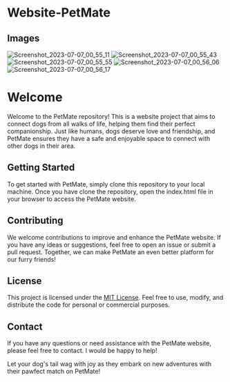# Website-PetMate

## Images
![Screenshot_2023-07-07_00_55_11](https://github.com/jayeshkaithwas/Website-PetMate/assets/75065906/bbae2c95-b4dd-41d6-a070-a59c1527027c)
![Screenshot_2023-07-07_00_55_43](https://github.com/jayeshkaithwas/Website-PetMate/assets/75065906/65123f00-a811-4787-926b-2f74e9e2d5e1)
![Screenshot_2023-07-07_00_55_55](https://github.com/jayeshkaithwas/Website-PetMate/assets/75065906/2cf422fe-96e6-4aaa-94cd-56e5c7e412af)
![Screenshot_2023-07-07_00_56_06](https://github.com/jayeshkaithwas/Website-PetMate/assets/75065906/399cb5ff-ff1a-465f-9cbb-de181a7d19e3)
![Screenshot_2023-07-07_00_56_17](https://github.com/jayeshkaithwas/Website-PetMate/assets/75065906/dac5af0e-c019-494c-8b82-148fd3ff0aa4)

# Welcome

Welcome to the PetMate repository! This is a website project that aims to connect dogs from all walks of life, helping them find their perfect companionship. Just like humans, dogs deserve love and friendship, and PetMate ensures they have a safe and enjoyable space to connect with other dogs in their area.

## Getting Started

To get started with PetMate, simply clone this repository to your local machine. Once you have clone the repository, open the index.html file in your browser to access the PetMate website.

## Contributing

We welcome contributions to improve and enhance the PetMate website. If you have any ideas or suggestions, feel free to open an issue or submit a pull request. Together, we can make PetMate an even better platform for our furry friends!

## License

This project is licensed under the [MIT License](LICENSE). Feel free to use, modify, and distribute the code for personal or commercial purposes.

## Contact

If you have any questions or need assistance with the PetMate website, please feel free to contact. I would be happy to help!

Let your dog's tail wag with joy as they embark on new adventures with their pawfect match on PetMate!
